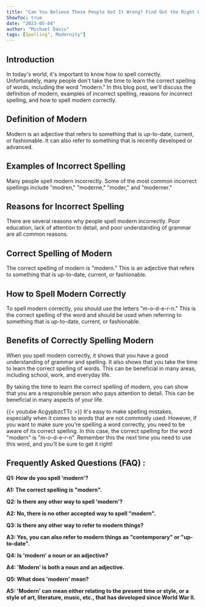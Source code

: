 ```yaml
---
title: "Can You Believe These People Got It Wrong? Find Out the Right Way to Spell 'Modern' Now!"
ShowToc: true 
date: "2023-05-04"
author: "Michael Davis" 
tags: [Spelling", Modernity"]
---
```

## Introduction
In today's world, it's important to know how to spell correctly. Unfortunately, many people don't take the time to learn the correct spelling of words, including the word "modern." In this blog post, we'll discuss the definition of modern, examples of incorrect spelling, reasons for incorrect spelling, and how to spell modern correctly.

## Definition of Modern
Modern is an adjective that refers to something that is up-to-date, current, or fashionable. It can also refer to something that is recently developed or advanced.

## Examples of Incorrect Spelling
Many people spell modern incorrectly. Some of the most common incorrect spellings include "modren," "moderne," "moder," and "moderner."

## Reasons for Incorrect Spelling
There are several reasons why people spell modern incorrectly. Poor education, lack of attention to detail, and poor understanding of grammar are all common reasons.

## Correct Spelling of Modern
The correct spelling of modern is "modern." This is an adjective that refers to something that is up-to-date, current, or fashionable.

## How to Spell Modern Correctly
To spell modern correctly, you should use the letters "m-o-d-e-r-n." This is the correct spelling of the word and should be used when referring to something that is up-to-date, current, or fashionable.

## Benefits of Correctly Spelling Modern
When you spell modern correctly, it shows that you have a good understanding of grammar and spelling. It also shows that you take the time to learn the correct spelling of words. This can be beneficial in many areas, including school, work, and everyday life.

By taking the time to learn the correct spelling of modern, you can show that you are a responsible person who pays attention to detail. This can be beneficial in many aspects of your life.

{{< youtube AcgypbzcTTc >}} 
It's easy to make spelling mistakes, especially when it comes to words that are not commonly used. However, if you want to make sure you're spelling a word correctly, you need to be aware of its correct spelling. In this case, the correct spelling for the word "modern" is "m-o-d-e-r-n". Remember this the next time you need to use this word, and you'll be sure to get it right!

## Frequently Asked Questions (FAQ) :
**Q1: How do you spell 'modern'?**

**A1: The correct spelling is "modern".**

**Q2: Is there any other way to spell 'modern'?**

**A2: No, there is no other accepted way to spell "modern".**

**Q3: Is there any other way to refer to modern things?**

**A3: Yes, you can also refer to modern things as "contemporary" or "up-to-date".**

**Q4: Is 'modern' a noun or an adjective?**

**A4: 'Modern' is both a noun and an adjective.**

**Q5: What does 'modern' mean?**

**A5: 'Modern' can mean either relating to the present time or style, or a style of art, literature, music, etc., that has developed since World War II.**





